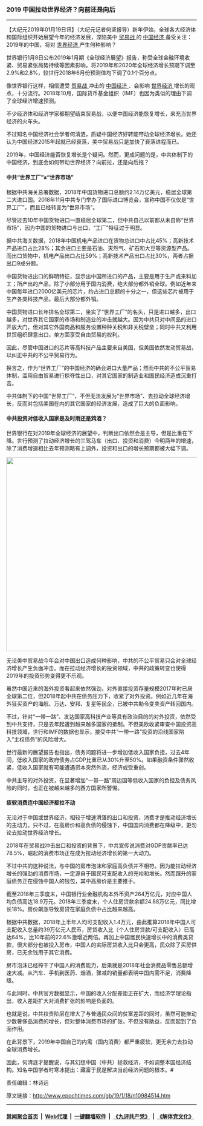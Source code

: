 ### 2019 中国拉动世界经济？向前还是向后
------------------------

<p>
 【大纪元2019年01月19日讯】（大纪元记者何坚报导）新年伊始，全球各大经济体和国际组织开始展望今年的经济发展，深陷美中
 <a href="http://www.epochtimes.com/gb/tag/%E8%B4%B8%E6%98%93%E6%88%98.html">
  贸易战
 </a>
 的
 <a href="http://www.epochtimes.com/gb/tag/%E4%B8%AD%E5%9B%BD%E7%BB%8F%E6%B5%8E.html">
  中国经济
 </a>
 备受关注：2019年的中国，将对
 <a href="http://www.epochtimes.com/gb/tag/%E4%B8%96%E7%95%8C%E7%BB%8F%E6%B5%8E.html">
  世界经济
 </a>
 产生何种影响？
</p>
<p>
 世界银行1月8日公布2019年1月期《全球经济展望》报告，称受全球金融环境收紧、贸易紧张局势持续等因素影响，将2019年和2020年全球经济增长预期下调至2.9%和2.8%，较世行2018年6月份预测值均下调了0.1个百分点。
</p>
<p>
 像世界银行这样，相信遭受
 <a href="http://www.epochtimes.com/gb/tag/%E8%B4%B8%E6%98%93%E6%88%98.html">
  贸易战
 </a>
 冲击的
 <a href="http://www.epochtimes.com/gb/tag/%E4%B8%AD%E5%9B%BD%E7%BB%8F%E6%B5%8E.html">
  中国经济
 </a>
 、会影响
 <a href="http://www.epochtimes.com/gb/tag/%E4%B8%96%E7%95%8C%E7%BB%8F%E6%B5%8E.html">
  世界经济
 </a>
 增长的观点，十分流行。2018年10月，国际货币基金组织（IMF）也因为类似的理由下调了全球经济增速预测。
</p>
<p>
 不少经济体和经济学家都期望结束贸易战，以便中国经济能恢复增长，来充当世界经济的火车头。
</p>
<p>
 不过知名中国经济社会学者何清涟，质疑中国经济好转能带动全球经济增长。她还认为中国经济2015年起就已经衰落，美中贸易战只是加快了衰落进程而已。
</p>
<p>
 2019年，中国经济能否恢复增长是个疑问。然而，更成问题的是，中共体制下的中国经济，到底会如何带动世界经济？向前拉，还是向后拖？
</p>
<h4>
 中共“世界工厂”≠“世界市场”
</h4>
<p>
 根据中共海关总署数据，2018年中国货物进口总额约2.14万亿美元，稳居全球第二大进口国。2018年11月中共专门举办了国际进口博览会，宣称中国不仅仅是“世界工厂”，而且已经转变为“世界市场”。
</p>
<p>
 尽管过去10年中国货物进口一直稳居全球第二，但中共自己以前都从未自称“世界市场”，因为中国的货物进口与出口，“工厂”特征过于明显。
</p>
<p>
 据中共海关数据，2018年中国机电产品进口在货物总进口中占比45%；高新技术产品进口占比28%；其余进口主要是石油、天然气、矿石和大豆等资源型产品。而出口货物中，机电产品出口占比59%；高新技术产品出口占比30%，两者占据出口9成分额。
</p>
<p>
 中国货物进出口的鲜明特征，显示出中国所进口的产品，主要是用于生产或来料加工；所产出的产品，除了小部分用于国内消费，绝大部分都外销全球。例如近年来中国每年进口2000亿美元的芯片，约占进口总额的十分之一，但这些芯片被用于生产各类科技产品，最后大部分都外销。
</p>
<p>
 中国货物进口长年排名全球第二，坐实了“世界工厂”的名头，只是进口越多，出口越多，对世界其它国家的市场和制造业的冲击就越大。因为中共只对中间品的进口开放大门，但对其它外国商品和服务设置种种关税和非关税壁垒；同时中共又利用世贸组织肆意出口，单方面享受自由贸易的权利。
</p>
<p>
 因此，尽管中国进口的芯片等高科技产品主要来自美国，但美国依然发动贸易战，以纠正中共的不公平贸易行为。
</p>
<p>
 换言之，作为“世界工厂”的中国经济的确会进口大量产品；然而中共的不公平贸易体制，滥用自由贸易进行掠夺性出口，对其它国家的制造业和国民经济造成沉重打击。
</p>
<p>
 中共体制下的中国“世界工厂”，不但无法发展为“世界市场”、去拉动全球经济增长，反而对包括美国在内的其它国家的经济发展，造成了巨大的负面影响。
</p>
<h4>
 中共投资对低收入国家是及时雨还是鸩酒？
</h4>
<p>
 世界银行在对2019年全球经济的展望中，判断出口依然会是主导，但是比重在下降。世行预测了拉动经济增长的三驾马车（出口、投资和消费）今明两年的增速，除了消费增速相比去年预测略有上调外，投资和出口的增长预期都被大幅下调。
</p>
<p>
 <a href="http://i.epochtimes.com/assets/uploads/2019/01/world-bank-outlook_01.jpg" rel="noopener noreferrer" target="_blank">
  <img alt="" class="alignnone wp-image-10984518 size-large" height="512" src="http://i.epochtimes.com/assets/uploads/2019/01/world-bank-outlook_01-600x512.jpg" width="600"/>
 </a>
</p>
<p>
 无论美中贸易战今年会对中国出口造成何种影响，中共的不公平贸易只会对全球经济增长产生负面冲击。而在拉动经济增长的投资领域，中共的政策转变也使得2019年的投资形势变得更不乐观。
</p>
<p>
 虽然中国近来的海外投资看起来依然强劲，对外直接投资存量规模2017年时已居全球第二位，但2018年起中共在债务压力下，收紧了对外投资。例如近几年在海外狂买资产的海航、万达、安邦、复星等民企，已被中共勒令变卖资产转回国内。
</p>
<p>
 不过，针对“一带一路”、发达国家高科技产业等具有政治目的的对外投资，依然受到中共支持，只是去年起遭到越来越多国家的抵制。不但美欧收紧审查中国投资高科技领域，世行和IMF的数据也显示，接受中共“一带一路”投资的沿线国家陷入“主权债务”的风险增大。
</p>
<p>
 世行最新的展望报告也指出，债务问题将进一步增加低收入国家负担，过去4年间，低收入国家的政府债务占GDP比重已从30%升至50%。如果融资条件骤然收紧，低收入国家就有可能遭遇资本突然外流，经济或受重创。
</p>
<p>
 中共主导的对外投资，在显著增加“一带一路”周边国等低收入国家的负担及债务风险的同时，也正在被越来越多的西方国家所警惕。
</p>
<h4>
 疲软消费连中国经济都拉不动
</h4>
<p>
 无论对于中国或世界经济，相较于增速滑落的出口和投资，消费才是推动经济增长的主动力。只不过，在高房价和高负债的侵蚀下，中国国内消费都在降级中，更勿论去拉动世界经济增长。
</p>
<p>
 2018年在贸易战冲击出口和投资的背景下，中共宣传说消费对GDP贡献率已达78.5%，崛起的消费市场正在成为拉动经济增长的第一大动力。
</p>
<p>
 不过中共的这种说法，与中国的房市泡沫和家庭高负债并不相符。因为能拉动经济增长的强劲的消费市场，一定源自于国民可支配收入的充裕和增长。然而蹿升的家庭债务正在侵蚀中国人的钱包，其中高房价是主要推手。
</p>
<p>
 截至2018年三季度末，中国银行业金融机构本外币资产264万亿元，对应中国人均负债高达18.9万元。2018年三季度末，个人住房贷款余额24.88万亿元，同比增长18%。房价飙涨导致房贷在家庭负债中占比越来越高。
</p>
<p>
 根据中共数据，2018年上半年人均可支配收入1.4万元，由此推算2018年中国人可支配收入总量约39万亿元人民币，房贷收入比（个人住房贷款/可支配收入）已高达64%，比10年前的22.6%激增近两倍。再加上中国居民快速增长中的消费类贷款，很大部分也被投入房市，中国人的实际房贷收入比只会更高，民众除了买房供房，已无余钱用于其它消费。
</p>
<p>
 房市泡沫已经榨干了中国人的消费能力，后果就是2018年社会消费品零售总额增速大减。从汽车、手机到医药、烟酒，骤减的销量都表明中国内需不足，消费降级。
</p>
<p>
 与此同时，中共官方数据显示，中国的收入分配差距正在扩大，而经济学理论指出，收入差距扩大对消费扩张的影响是负面的。
</p>
<p>
 也就是说，中共权贵阶层在增大了与普通民众间的贫富差距的同时，虽然可能推动少数奢侈品消费的增长，但对整体消费市场的扩张，不但没有助益，反而起到了负面作用。
</p>
<p>
 在此背景下，2019年中国自己的内需（国内消费）都严重疲软，更无余力去拉动全球消费增长。
</p>
<p>
 因此，何清涟才提醒说，与其幻想中国（中共）拯救经济，不如调整本国经济结构。知名中国学者时寒冰提出：藏富于民是解决当前经济问题的根本。#
</p>
<p>
 责任编辑：林诗远
</p>

原文链接：http://www.epochtimes.com/gb/19/1/18/n10984514.htm


------------------------
#### [禁闻聚合首页](https://github.com/gfw-breaker/banned-news/blob/master/README.md) &nbsp;|&nbsp; [Web代理](https://github.com/gfw-breaker/open-proxy/blob/master/README.md) &nbsp;|&nbsp; [一键翻墙软件](https://github.com/gfw-breaker/nogfw/blob/master/README.md) &nbsp;|&nbsp; [《九评共产党》](https://github.com/gfw-breaker/9ping.md/blob/master/README.md#九评之一评共产党是什么) &nbsp;|&nbsp; [《解体党文化》](https://github.com/gfw-breaker/jtdwh.md/blob/master/README.md#绪论)